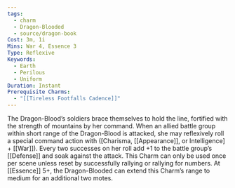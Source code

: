 ```yaml
---
tags:
  - charm
  - Dragon-Blooded
  - source/dragon-book
Cost: 3m, 1i
Mins: War 4, Essence 3
Type: Reflexive
Keywords:
  - Earth
  - Perilous
  - Uniform
Duration: Instant
Prerequisite Charms:
  - "[[Tireless Footfalls Cadence]]"
---
```

The Dragon-Blood’s soldiers brace themselves to hold the line, fortified with the strength of mountains by her command. When an allied battle group within short range of the Dragon-Blood is attacked, she may reflexively roll a special command action with ([Charisma, [[Appearance]], or Intelligence] + [[War]]). Every two successes on her roll add +1 to the battle group’s [[Defense]] and soak against the attack. This Charm can only be used once per scene unless reset by successfully rallying or rallying for numbers. At [[Essence]] 5+, the Dragon-Blooded can extend this Charm’s range to medium for an additional two motes.